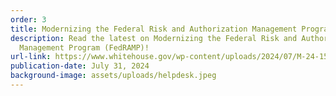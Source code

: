 ```yaml
---
order: 3
title: Modernizing the Federal Risk and Authorization Management Program (FedRAMP)
description: Read the latest on Modernizing the Federal Risk and Authorization
  Management Program (FedRAMP)!
url-link: https://www.whitehouse.gov/wp-content/uploads/2024/07/M-24-15-Modernizing-the-Federal-Risk-and-Authorization-Management-Program.pdf
publication-date: July 31, 2024
background-image: assets/uploads/helpdesk.jpeg
---
```

